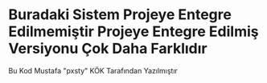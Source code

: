 # Buradaki Sistem Projeye Entegre Edilmemiştir Projeye Entegre Edilmiş Versiyonu Çok Daha Farklıdır 
Bu Kod Mustafa "pxsty" KÖK Tarafından Yazılmıştır
